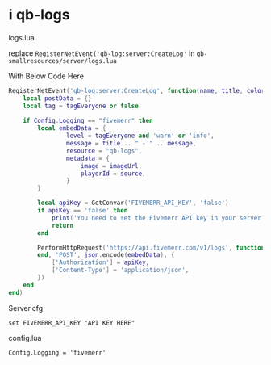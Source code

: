 # ℹ️ qb-logs

logs.lua

replace ```RegisterNetEvent('qb-log:server:CreateLog'``` in ```qb-smallresources/server/logs.lua```

With Below Code Here

```lua
RegisterNetEvent('qb-log:server:CreateLog', function(name, title, color, message, tagEveryone, imageUrl)
    local postData = {}
    local tag = tagEveryone or false
    
    if Config.Logging == "fivemerr" then
        local embedData = {
                level = tagEveryone and 'warn' or 'info',
                message = title .. " - " .. message,
                resource = "qb-logs",
                metadata = {
                    image = imageUrl,
                    playerId = source,
                }
        }

        local apiKey = GetConvar('FIVEMERR_API_KEY', 'false')
        if apiKey == 'false' then
            print('You need to set the Fivemerr API key in your server.cfg')
            return
        end

        PerformHttpRequest('https://api.fivemerr.com/v1/logs', function(statusCode, response, headers)
        end, 'POST', json.encode(embedData), {
            ['Authorization'] = apiKey,
            ['Content-Type'] = 'application/json',
        })
    end
end)
```

Server.cfg

```
set FIVEMERR_API_KEY "API KEY HERE"
```

config.lua

```
Config.Logging = 'fivemerr'
```
